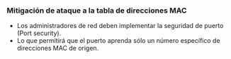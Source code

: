 
### Mitigación de ataque a la tabla de direcciones MAC

- Los administradores de red deben implementar la seguridad de puerto (Port security).
- Lo que permitirá que el puerto aprenda sólo un número específico de direcciones MAC de origen.